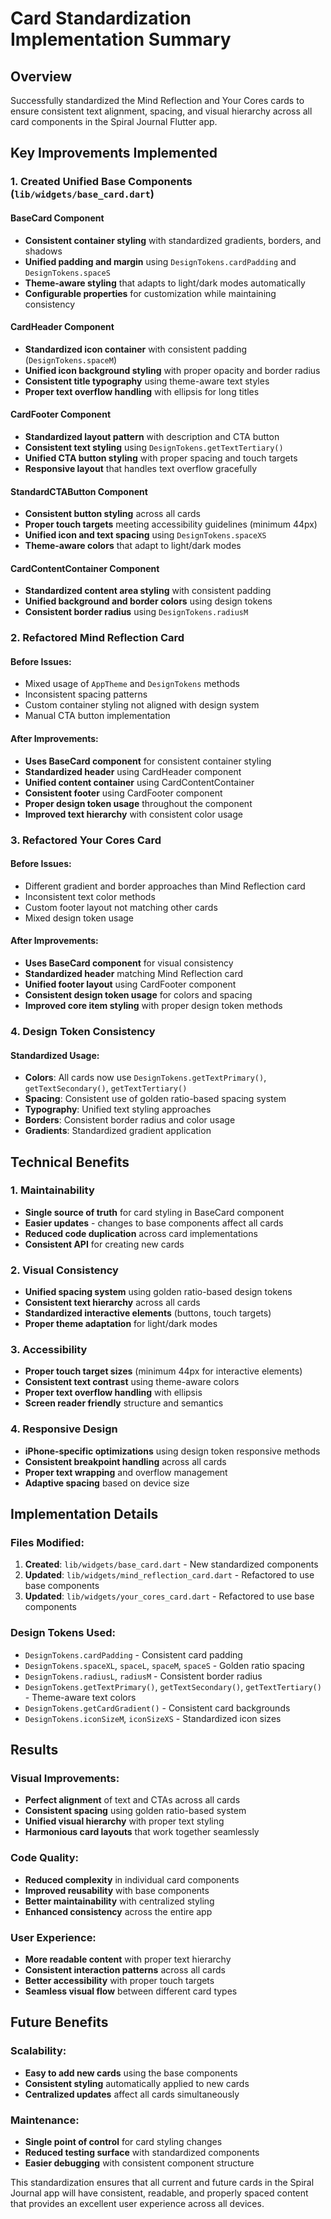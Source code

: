 # Card Standardization Implementation Summary

## Overview
Successfully standardized the Mind Reflection and Your Cores cards to ensure consistent text alignment, spacing, and visual hierarchy across all card components in the Spiral Journal Flutter app.

## Key Improvements Implemented

### 1. Created Unified Base Components (`lib/widgets/base_card.dart`)

#### BaseCard Component
- **Consistent container styling** with standardized gradients, borders, and shadows
- **Unified padding and margin** using `DesignTokens.cardPadding` and `DesignTokens.spaceS`
- **Theme-aware styling** that adapts to light/dark modes automatically
- **Configurable properties** for customization while maintaining consistency

#### CardHeader Component
- **Standardized icon container** with consistent padding (`DesignTokens.spaceM`)
- **Unified icon background styling** with proper opacity and border radius
- **Consistent title typography** using theme-aware text styles
- **Proper text overflow handling** with ellipsis for long titles

#### CardFooter Component
- **Standardized layout pattern** with description and CTA button
- **Consistent text styling** using `DesignTokens.getTextTertiary()`
- **Unified CTA button styling** with proper spacing and touch targets
- **Responsive layout** that handles text overflow gracefully

#### StandardCTAButton Component
- **Consistent button styling** across all cards
- **Proper touch targets** meeting accessibility guidelines (minimum 44px)
- **Unified icon and text spacing** using `DesignTokens.spaceXS`
- **Theme-aware colors** that adapt to light/dark modes

#### CardContentContainer Component
- **Standardized content area styling** with consistent padding
- **Unified background and border colors** using design tokens
- **Consistent border radius** using `DesignTokens.radiusM`

### 2. Refactored Mind Reflection Card

#### Before Issues:
- Mixed usage of `AppTheme` and `DesignTokens` methods
- Inconsistent spacing patterns
- Custom container styling not aligned with design system
- Manual CTA button implementation

#### After Improvements:
- **Uses BaseCard component** for consistent container styling
- **Standardized header** using CardHeader component
- **Unified content container** using CardContentContainer
- **Consistent footer** using CardFooter component
- **Proper design token usage** throughout the component
- **Improved text hierarchy** with consistent color usage

### 3. Refactored Your Cores Card

#### Before Issues:
- Different gradient and border approaches than Mind Reflection card
- Inconsistent text color methods
- Custom footer layout not matching other cards
- Mixed design token usage

#### After Improvements:
- **Uses BaseCard component** for visual consistency
- **Standardized header** matching Mind Reflection card
- **Unified footer layout** using CardFooter component
- **Consistent design token usage** for colors and spacing
- **Improved core item styling** with proper design token methods

### 4. Design Token Consistency

#### Standardized Usage:
- **Colors**: All cards now use `DesignTokens.getTextPrimary()`, `getTextSecondary()`, `getTextTertiary()`
- **Spacing**: Consistent use of golden ratio-based spacing system
- **Typography**: Unified text styling approaches
- **Borders**: Consistent border radius and color usage
- **Gradients**: Standardized gradient application

## Technical Benefits

### 1. Maintainability
- **Single source of truth** for card styling in BaseCard component
- **Easier updates** - changes to base components affect all cards
- **Reduced code duplication** across card implementations
- **Consistent API** for creating new cards

### 2. Visual Consistency
- **Unified spacing system** using golden ratio-based design tokens
- **Consistent text hierarchy** across all cards
- **Standardized interactive elements** (buttons, touch targets)
- **Proper theme adaptation** for light/dark modes

### 3. Accessibility
- **Proper touch target sizes** (minimum 44px for interactive elements)
- **Consistent text contrast** using theme-aware colors
- **Proper text overflow handling** with ellipsis
- **Screen reader friendly** structure and semantics

### 4. Responsive Design
- **iPhone-specific optimizations** using design token responsive methods
- **Consistent breakpoint handling** across all cards
- **Proper text wrapping** and overflow management
- **Adaptive spacing** based on device size

## Implementation Details

### Files Modified:
1. **Created**: `lib/widgets/base_card.dart` - New standardized components
2. **Updated**: `lib/widgets/mind_reflection_card.dart` - Refactored to use base components
3. **Updated**: `lib/widgets/your_cores_card.dart` - Refactored to use base components

### Design Tokens Used:
- `DesignTokens.cardPadding` - Consistent card padding
- `DesignTokens.spaceXL`, `spaceL`, `spaceM`, `spaceS` - Golden ratio spacing
- `DesignTokens.radiusL`, `radiusM` - Consistent border radius
- `DesignTokens.getTextPrimary()`, `getTextSecondary()`, `getTextTertiary()` - Theme-aware text colors
- `DesignTokens.getCardGradient()` - Consistent card backgrounds
- `DesignTokens.iconSizeM`, `iconSizeXS` - Standardized icon sizes

## Results

### Visual Improvements:
- **Perfect alignment** of text and CTAs across all cards
- **Consistent spacing** using golden ratio-based system
- **Unified visual hierarchy** with proper text styling
- **Harmonious card layouts** that work together seamlessly

### Code Quality:
- **Reduced complexity** in individual card components
- **Improved reusability** with base components
- **Better maintainability** with centralized styling
- **Enhanced consistency** across the entire app

### User Experience:
- **More readable content** with proper text hierarchy
- **Consistent interaction patterns** across all cards
- **Better accessibility** with proper touch targets
- **Seamless visual flow** between different card types

## Future Benefits

### Scalability:
- **Easy to add new cards** using the base components
- **Consistent styling** automatically applied to new cards
- **Centralized updates** affect all cards simultaneously

### Maintenance:
- **Single point of control** for card styling changes
- **Reduced testing surface** with standardized components
- **Easier debugging** with consistent component structure

This standardization ensures that all current and future cards in the Spiral Journal app will have consistent, readable, and properly spaced content that provides an excellent user experience across all devices.
